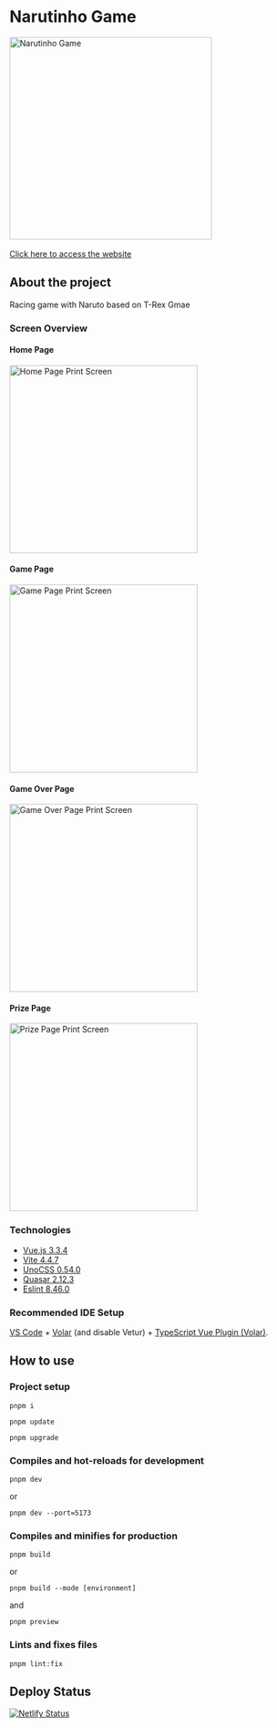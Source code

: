 # Narutinho Game

<div align="left">
<a href="https://naruto-running-game.netlify.app/#/"><img height="355em" alt="Narutinho Game" src="https://github.com/isabellacpmelo/naruto-game/assets/42364778/c0b4b219-209d-4ecc-8f2c-b2c4cca24a06" /></a>
</div>
</br>
<a href="https://naruto-running-game.netlify.app/#/">Click here to access the website</a>

## About the project
Racing game with Naruto based on T-Rex Gmae

### Screen Overview

#### Home Page
<img height="330em" alt="Home Page Print Screen" src="https://github.com/isabellacpmelo/naruto-game/assets/42364778/086a14e2-0a06-48b9-8013-f6c12db2bc4e" />

#### Game Page
<img height="330em" alt="Game Page Print Screen" src="https://github.com/isabellacpmelo/naruto-game/assets/42364778/8686f820-789c-4e8b-b8db-de241684046a" />

#### Game Over Page
<img height="330em" alt="Game Over Page Print Screen" src="https://github.com/isabellacpmelo/naruto-game/assets/42364778/e84a0b52-3306-472a-a995-7fb90f753c74" />

#### Prize Page
<img height="330em" alt="Prize Page Print Screen" src="https://github.com/isabellacpmelo/naruto-game/assets/42364778/e7b66880-beee-40bd-bac3-5e966137dd99" />

### Technologies

- [Vue.js 3.3.4](https://vuejs.org/)
- [Vite 4.4.7](https://vitejs.dev/)
- [UnoCSS 0.54.0](https://unocss.dev/)
- [Quasar 2.12.3](https://quasar.dev/)
- [Eslint 8.46.0](https://eslint.org/)

### Recommended IDE Setup

 [VS Code](https://code.visualstudio.com/) + [Volar](https://marketplace.visualstudio.com/items?itemName=Vue.volar) (and disable Vetur) + [TypeScript Vue Plugin (Volar)](https://marketplace.visualstudio.com/items?itemName=Vue.vscode-typescript-vue-plugin).

## How to use

### Project setup
```
pnpm i
```
```
pnpm update
```
```
pnpm upgrade
```
### Compiles and hot-reloads for development
```
pnpm dev
```
or
```
pnpm dev --port=5173
```
### Compiles and minifies for production
```
pnpm build
```
or
```
pnpm build --mode [environment]
```
and
```
pnpm preview
```
### Lints and fixes files
```
pnpm lint:fix
```

## Deploy Status

[![Netlify Status](https://api.netlify.com/api/v1/badges/9a75d183-7cf4-4482-aa3d-508615b30171/deploy-status)](https://app.netlify.com/sites/naruto-running-game/deploys)

